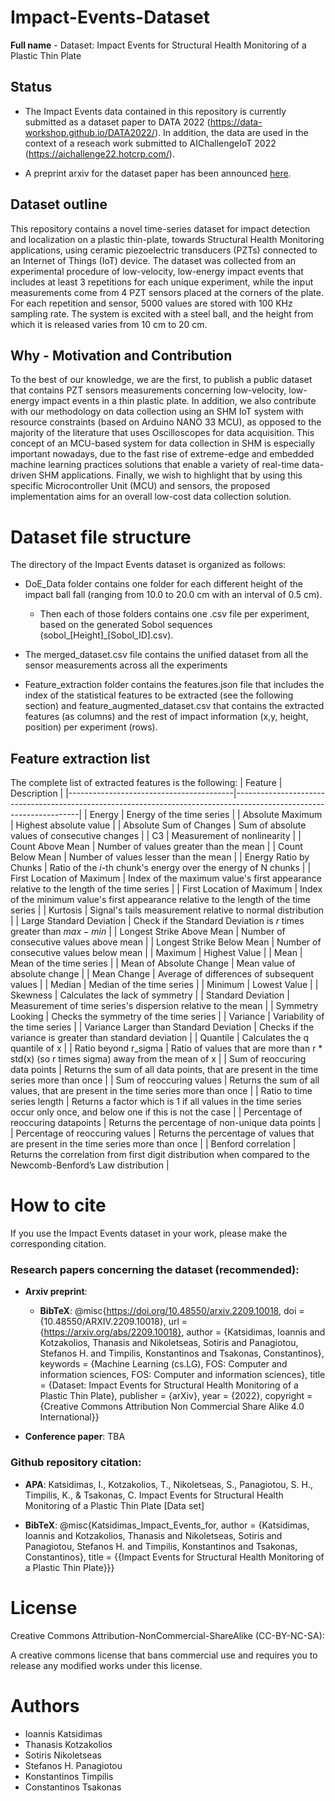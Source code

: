 # Impact-Events-Dataset

**Full name** - Dataset: Impact Events for Structural Health Monitoring of a Plastic Thin Plate

## Status

- The Impact Events data contained in this repository is currently submitted as a dataset paper to DATA 2022 (https://data-workshop.github.io/DATA2022/). In addition, the data are used in the context of a reseach work submitted to AIChallengeIoT 2022 (https://aichallenge22.hotcrp.com/).

- A preprint arxiv for the dataset paper has been announced [here](https://arxiv.org/abs/2209.10018).

## Dataset outline
This repository contains a novel time-series dataset for impact detection and localization on a plastic thin-plate, towards Structural Health Monitoring applications, using ceramic piezoelectric transducers (PZTs) connected to an Internet of Things (IoT) device. The dataset was collected from an experimental procedure of low-velocity, low-energy impact events that includes at least 3 repetitions for each unique experiment, while the input measurements come from 4 PZT sensors placed at the corners of the plate. For each repetition and sensor, 5000 values are stored with 100 KHz sampling rate. The system is excited with a steel ball, and the height from which it is released varies from 10 cm to 20 cm.



## Why - Motivation and Contribution
To the best of our knowledge, we are the first, to publish a public dataset that contains PZT sensors measurements concerning low-velocity, low-energy impact events in a thin plastic plate. In addition, we also contribute with our methodology on data collection using an SHM IoT system with resource constraints (based on Arduino NANO 33 MCU), as opposed to the majority of the literature that uses Oscilloscopes for data acquisition. This concept of an MCU-based system for data collection
in SHM is especially important nowadays, due to the fast rise of extreme-edge and embedded machine learning practices solutions that enable a variety of real-time data-driven SHM applications. Finally, we wish to highlight that by using this specific Microcontroller Unit (MCU) and sensors, the proposed implementation aims for an overall low-cost data collection solution.

# Dataset file structure
The directory of the Impact Events dataset is organized as follows:

- DoE_Data folder contains one folder for each different height of the impact ball fall (ranging from 10.0 to 20.0 cm with an interval of 0.5 cm). 
  - Then each of those folders contains one .csv file per experiment, based on the generated Sobol sequences (sobol_[Height]_[Sobol_ID].csv).
  
- The merged_dataset.csv file contains the unified dataset from all the sensor measurements across all the experiments
  
- Feature_extraction folder contains the features.json file that includes the index of the statistical features to be extracted (see the following section) and feature_augmented_dataset.csv that contains the extracted features (as columns) and the rest of impact information (x,y, height, position) per experiment (rows). 


## Feature extraction list
The complete list of extracted features is the following:
| Feature                                 | Description                                                                                                         |
|-----------------------------------------|---------------------------------------------------------------------------------------------------------------------|
| Energy                                  | Energy of the time series                                                                                           |
| Absolute Maximum                        | Highest absolute value                                                                                              |
| Absolute Sum of Changes                 | Sum of absolute values of consecutive changes                                                                       |
| C3                                      | Measurement of nonlinearity                                                                                         |
| Count Above Mean                        | Number of values greater than the mean                                                                              |
| Count Below Mean                        | Number of values lesser than the mean                                                                               |
| Energy Ratio by Chunks                  | Ratio of the $i$-th chunk's energy over the energy of N chunks                                                      |
| First Location of Maximum               | Index of the maximum value's first appearance relative to the length of the time series                             |
| First Location of Maximum               | Index of the minimum value's first appearance relative to the length of the time series                             |
| Kurtosis                                | Signal's tails measurement relative to normal distribution                                                          |
| Large Standard Deviation                | Check if the Standard Deviation is $r$ times greater than $max - min$                                               |
| Longest Strike Above Mean               | Number of consecutive values above mean                                                                             |
| Longest Strike Below Mean               | Number of consecutive values below mean                                                                             |
| Maximum                                 | Highest Value                                                                                                       |
| Mean                                    | Mean of the time series                                                                                             |
| Mean of Absolute Change                 | Mean value of absolute change                                                                                       |
| Mean Change                             | Average of differences of subsequent values                                                                         |
| Median                                  | Median of the time series                                                                                           |
| Minimum                                 | Lowest Value                                                                                                        |
| Skewness                                | Calculates the lack of symmetry                                                                                     |
| Standard Deviation                      | Measurement of time series's dispersion relative to the mean                                                        |
| Symmetry Looking                        | Checks the symmetry of the time series                                                                              |
| Variance                                | Variability of the time series                                                                                      |
| Variance Larger than Standard Deviation | Checks if the variance is greater than standard deviation                                                           |
| Quantile                                | Calculates the q quantile of x                                                                                      |
| Ratio beyond r\_sigma                   | Ratio of values that are more than r * std(x) (so r times sigma) away from the mean of x                            |
| Sum of reoccuring data points           | Returns the sum of all data points, that are present in the time series more than once                              |
| Sum of reoccuring values                | Returns the sum of all values, that are present in the time series more than once                                   |
| Ratio to time series length             | Returns a factor which is 1 if all values in the time series occur only once, and below one if this is not the case |
| Percentage of reoccuring datapoints     | Returns the percentage of non-unique data points                                                                    |
| Percentage of reoccuring values         | Returns the percentage of values that are present in the time series more than once                                 |
| Benford correlation                     | Returns the correlation from first digit distribution when compared to the Newcomb-Benford’s Law distribution       |


# How to cite
If you use the Impact Events dataset in your work, please make the corresponding citation.

### Research papers concerning the dataset (recommended):

- **Arxiv preprint**:

  - **BibTeX**: @misc{https://doi.org/10.48550/arxiv.2209.10018,
  doi = {10.48550/ARXIV.2209.10018}, url = {https://arxiv.org/abs/2209.10018},
  author = {Katsidimas, Ioannis and Kotzakolios, Thanasis and Nikoletseas, Sotiris and Panagiotou, Stefanos H. and Timpilis, Konstantinos and Tsakonas, Constantinos},
  keywords = {Machine Learning (cs.LG), FOS: Computer and information sciences, FOS: Computer and information sciences},
  title = {Dataset: Impact Events for Structural Health Monitoring of a Plastic Thin Plate},
  publisher = {arXiv},
  year = {2022},
  copyright = {Creative Commons Attribution Non Commercial Share Alike 4.0 International}}

- **Conference paper**: TBA


### Github repository citation:

- **APA**: Katsidimas, I., Kotzakolios, T., Nikoletseas, S., Panagiotou, S. H., Timpilis, K., & Tsakonas, C. Impact Events for Structural Health Monitoring of a Plastic Thin Plate [Data set]

- **BibTeX**: @misc{Katsidimas_Impact_Events_for,
author = {Katsidimas, Ioannis and Kotzakolios, Thanasis and Nikoletseas, Sotiris and Panagiotou, Stefanos H. and Timpilis, Konstantinos and Tsakonas, Constantinos},
title = {{Impact Events for Structural Health Monitoring of a Plastic Thin Plate}}}

# License

Creative Commons Attribution-NonCommercial-ShareAlike (CC-BY-NC-SA):

A creative commons license that bans commercial use and requires you to release any modified works under this license.

# Authors

- Ioannis Katsidimas
- Thanasis Kotzakolios
- Sotiris Nikoletseas
- Stefanos H. Panagiotou
- Konstantinos Timpilis
- Constantinos Tsakonas

